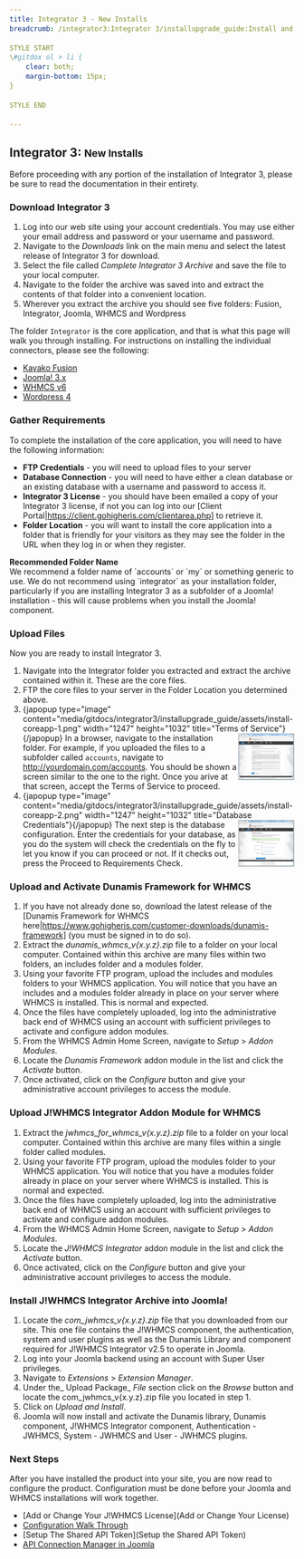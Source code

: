 ```yaml
---
title: Integrator 3 - New Installs
breadcrumb: /integrator3:Integrator 3/installupgrade_guide:Install and Upgrade Guide/newinstalls:New Installs

STYLE START
\#gitdox ol > li {
	clear: both;
	margin-bottom: 15px;
}

STYLE END

---
```


## Integrator 3: <small>New Installs</small>

Before proceeding with any portion of the installation of Integrator 3, please be sure to read the documentation in their entirety.

### Download Integrator 3

1.  Log into our web site using your account credentials.  You may use either your email address and password or your username and password.
2.  Navigate to the *Downloads* link on the main menu and select the latest release of Integrator 3 for download.
3.  Select the file called *Complete Integrator 3 Archive* and save the file to your local computer.
4.  Navigate to the folder the archive was saved into and extract the contents of that folder into a convenient location.
5.  Wherever you extract the archive you should see five folders: Fusion, Integrator, Joomla, WHMCS and Wordpress

The folder `Integrator` is the core application, and that is what this page will walk you through installing.  For instructions on installing the individual connectors, please see the following:

* [Kayako Fusion](integrator3/installupgrade_guide/newfusion.md)
* [Joomla! 3.x](integrator3/installupgrade_guide/newjoomla3.md)
* [WHMCS v6](integrator3/installupgrade_guide/newwhmcs6.md)
* [Wordpress 4](integrator3/installupgrade_guide/newwordpress4.md)


### Gather Requirements

To complete the installation of the core application, you will need to have the following information:

* **FTP Credentials** - you will need to upload files to your server
* **Database Connection** - you will need to have either a clean database or an existing database with a username and password to access it.
* **Integrator 3 License** - you should have been emailed a copy of your Integrator 3 license, if not you can log into our [Client Portal|https://client.gohigheris.com/clientarea.php] to retrieve it.
* **Folder Location** - you will want to install the core application into a folder that is friendly for your visitors as they may see the folder in the URL when they log in or when they register.

<div class="alert alert-warning"><strong>Recommended Folder Name</strong><br />
We recommend a folder name of `accounts` or `my` or something generic to use.  We do not recommend using `integrator` as your installation folder, particularly if you are installing Integrator 3 as a subfolder of a Joomla! installation - this will cause problems when you install the Joomla! component.
</div>

### Upload Files

Now you are ready to install Integrator 3.

1. Navigate into the Integrator folder you extracted and extract the archive contained within it.  These are the core files.
2. FTP the core files to your server in the Folder Location you determined above.
3. {japopup type="image" content="media/gitdocs/integrator3/installupgrade_guide/assets/install-coreapp-1.png" width="1247" height="1032" title="Terms of Service"}<img src="assets/install-coreapp-1.png" width="100px" align="right" />{/japopup}
In a browser, navigate to the installation folder.  For example, if you uploaded the files to a subfolder called `accounts`, navigate to http://yourdomain.com/accounts.  You should be shown a screen similar to the one to the right.  Once you arive at that screen, accept the Terms of Service to proceed.
4. {japopup type="image" content="media/gitdocs/integrator3/installupgrade_guide/assets/install-coreapp-2.png" width="1247" height="1032" title="Database Credentials"}<img src="assets/install-coreapp-2.png" width="100px" align="right" />{/japopup}
The next step is the database configuration.  Enter the credentials for your database, as you do the system will check the credentials on the fly to let you know if you can proceed or not.  If it checks out, press the Proceed to Requirements Check.


### Upload and Activate Dunamis Framework for WHMCS

1. If you have not already done so, download the latest release of the [Dunamis Framework for WHMCS here|https://www.gohigheris.com/customer-downloads/dunamis-framework] (you must be signed in to do so).
2. Extract the *dunamis_whmcs_v{x.y.z}.zip* file to a folder on your local computer.  Contained within this archive are many files within two folders, an includes folder and a modules folder.
3. Using your favorite FTP program, upload the includes and modules folders to your WHMCS application.  You will notice that you have an includes and a modules folder already in place on your server where WHMCS is installed.  This is normal and expected.
4. Once the files have completely uploaded, log into the administrative back end of WHMCS using an account with sufficient privileges to activate and configure addon modules.
5. From the WHMCS Admin Home Screen, navigate to _Setup_ > _Addon Modules_.
6. Locate the _Dunamis Framework_ addon module in the list and click the _Activate_ button.
7. Once activated, click on the _Configure_ button and give your administrative account privileges to access the module.

### Upload J!WHMCS Integrator Addon Module for WHMCS

1. Extract the *jwhmcs_for_whmcs_v{x.y.z}.zip* file to a folder on your local computer.  Contained within this archive are many files within a single folder called modules.
2. Using your favorite FTP program, upload the modules folder to your WHMCS application.  You will notice that you have a modules folder already in place on your server where WHMCS is installed.  This is normal and expected.
3. Once the files have completely uploaded, log into the administrative back end of WHMCS using an account with sufficient privileges to activate and configure addon modules.
4. From the WHMCS Admin Home Screen, navigate to _Setup_ > _Addon Modules_.
5. Locate the _J!WHMCS Integrator_ addon module in the list and click the _Activate_ button.
6. Once activated, click on the _Configure_ button and give your administrative account privileges to access the module.

### Install J!WHMCS Integrator Archive into Joomla!

1. Locate the *com_jwhmcs_v{x.y.z}.zip* file that you downloaded from our site.  This one file contains the J!WHMCS component, the authentication, system and user plugins as well as the Dunamis Library and component required for J!WHMCS Integrator v2.5 to operate in Joomla.
2. Log into your Joomla backend using an account with Super User privileges.
3. Navigate to _Extensions_ > _Extension Manager_.
4. Under the_ Upload Package_ _File_ section click on the _Browse_ button and locate the com_jwhmcs_v{x.y.z}.zip file you located in step 1.
5. Click on _Upload and Install_.
6. Joomla will now install and activate the Dunamis library, Dunamis component, J!WHMCS Integrator component, Authentication - JWHMCS, System - JWHMCS and User - JWHMCS plugins.

### Next Steps

After you have installed the product into your site, you are now read to configure the product.  Configuration must be done before your Joomla and WHMCS installations will work together.

* [Add or Change Your J!WHMCS License](Add or Change Your License)
* [Configuration Walk Through](http://)
* [Setup The Shared API Token](Setup the Shared API Token)
* [API Connection Manager in Joomla](https://support.gohigheris.com/docs/display/J25/API+Connection+Manager+in+Joomla)
